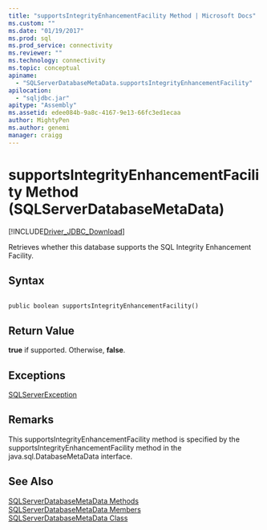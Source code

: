 ```yaml
---
title: "supportsIntegrityEnhancementFacility Method | Microsoft Docs"
ms.custom: ""
ms.date: "01/19/2017"
ms.prod: sql
ms.prod_service: connectivity
ms.reviewer: ""
ms.technology: connectivity
ms.topic: conceptual
apiname: 
  - "SQLServerDatabaseMetaData.supportsIntegrityEnhancementFacility"
apilocation: 
  - "sqljdbc.jar"
apitype: "Assembly"
ms.assetid: edee084b-9a8c-4167-9e13-66fc3ed1ecaa
author: MightyPen
ms.author: genemi
manager: craigg
---
```

# supportsIntegrityEnhancementFacility Method (SQLServerDatabaseMetaData)
[!INCLUDE[Driver_JDBC_Download](../../../includes/driver_jdbc_download.md)]

  Retrieves whether this database supports the SQL Integrity Enhancement Facility.  
  
## Syntax  
  
```  
  
public boolean supportsIntegrityEnhancementFacility()  
```  
  
## Return Value  
 **true** if supported. Otherwise, **false**.  
  
## Exceptions  
 [SQLServerException](../../../connect/jdbc/reference/sqlserverexception-class.md)  
  
## Remarks  
 This supportsIntegrityEnhancementFacility method is specified by the supportsIntegrityEnhancementFacility method in the java.sql.DatabaseMetaData interface.  
  
## See Also  
 [SQLServerDatabaseMetaData Methods](../../../connect/jdbc/reference/sqlserverdatabasemetadata-methods.md)   
 [SQLServerDatabaseMetaData Members](../../../connect/jdbc/reference/sqlserverdatabasemetadata-members.md)   
 [SQLServerDatabaseMetaData Class](../../../connect/jdbc/reference/sqlserverdatabasemetadata-class.md)  
  
  
